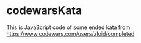 # codewarsKata
This is JavaScript code of some ended kata from https://www.codewars.com/users/zloid/completed
